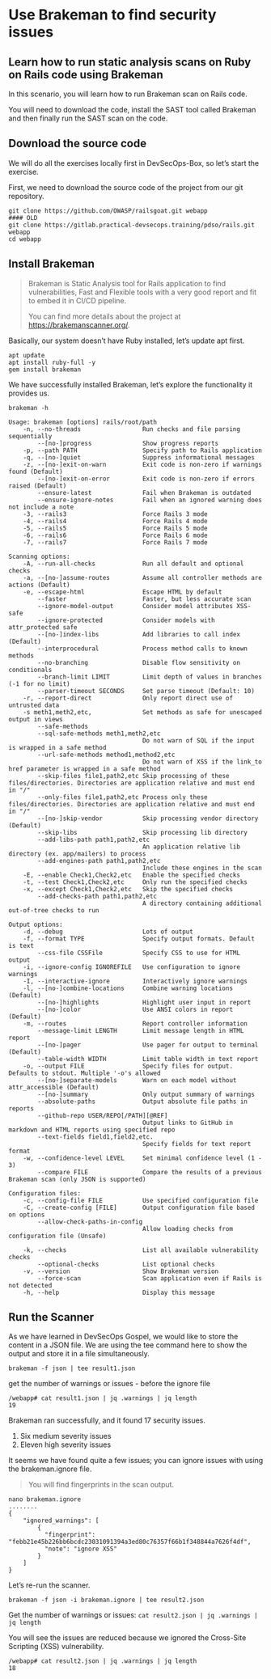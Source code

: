 Use Brakeman to find security issues
================================================================

Learn how to run static analysis scans on Ruby on Rails code using Brakeman
--------

In this scenario, you will learn how to run Brakeman scan on Rails code.

You will need to download the code, install the SAST tool called Brakeman and then finally run the SAST scan on the code.

Download the source code
----------

We will do all the exercises locally first in DevSecOps-Box, so let’s start the exercise.

First, we need to download the source code of the project from our git repository.

```
git clone https://github.com/OWASP/railsgoat.git webapp                    #### OLD
git clone https://gitlab.practical-devsecops.training/pdso/rails.git webapp
cd webapp
```

Install Brakeman
----------

> Brakeman is Static Analysis tool for Rails application to find vulnerabilities, Fast and Flexible tools with a very good report and fit to embed it in CI/CD pipeline.
> 
> You can find more details about the project at https://brakemanscanner.org/.

Basically, our system doesn’t have Ruby installed, let’s update apt first.
```
apt update
apt install ruby-full -y
gem install brakeman
```
We have successfully installed Brakeman, let’s explore the functionality it provides us.
```
brakeman -h
```
```
Usage: brakeman [options] rails/root/path
    -n, --no-threads                 Run checks and file parsing sequentially
        --[no-]progress              Show progress reports
    -p, --path PATH                  Specify path to Rails application
    -q, --[no-]quiet                 Suppress informational messages
    -z, --[no-]exit-on-warn          Exit code is non-zero if warnings found (Default)
        --[no-]exit-on-error         Exit code is non-zero if errors raised (Default)
        --ensure-latest              Fail when Brakeman is outdated
        --ensure-ignore-notes        Fail when an ignored warning does not include a note
    -3, --rails3                     Force Rails 3 mode
    -4, --rails4                     Force Rails 4 mode
    -5, --rails5                     Force Rails 5 mode
    -6, --rails6                     Force Rails 6 mode
    -7, --rails7                     Force Rails 7 mode

Scanning options:
    -A, --run-all-checks             Run all default and optional checks
    -a, --[no-]assume-routes         Assume all controller methods are actions (Default)
    -e, --escape-html                Escape HTML by default
        --faster                     Faster, but less accurate scan
        --ignore-model-output        Consider model attributes XSS-safe
        --ignore-protected           Consider models with attr_protected safe
        --[no-]index-libs            Add libraries to call index (Default)
        --interprocedural            Process method calls to known methods
        --no-branching               Disable flow sensitivity on conditionals
        --branch-limit LIMIT         Limit depth of values in branches (-1 for no limit)
        --parser-timeout SECONDS     Set parse timeout (Default: 10)
    -r, --report-direct              Only report direct use of untrusted data
    -s meth1,meth2,etc,              Set methods as safe for unescaped output in views
        --safe-methods
        --sql-safe-methods meth1,meth2,etc
                                     Do not warn of SQL if the input is wrapped in a safe method
        --url-safe-methods method1,method2,etc
                                     Do not warn of XSS if the link_to href parameter is wrapped in a safe method
        --skip-files file1,path2,etc Skip processing of these files/directories. Directories are application relative and must end in "/"
        --only-files file1,path2,etc Process only these files/directories. Directories are application relative and must end in "/"
        --[no-]skip-vendor           Skip processing vendor directory (Default)
        --skip-libs                  Skip processing lib directory
        --add-libs-path path1,path2,etc
                                     An application relative lib directory (ex. app/mailers) to process
        --add-engines-path path1,path2,etc
                                     Include these engines in the scan
    -E, --enable Check1,Check2,etc   Enable the specified checks
    -t, --test Check1,Check2,etc     Only run the specified checks
    -x, --except Check1,Check2,etc   Skip the specified checks
        --add-checks-path path1,path2,etc
                                     A directory containing additional out-of-tree checks to run

Output options:
    -d, --debug                      Lots of output
    -f, --format TYPE                Specify output formats. Default is text
        --css-file CSSFile           Specify CSS to use for HTML output
    -i, --ignore-config IGNOREFILE   Use configuration to ignore warnings
    -I, --interactive-ignore         Interactively ignore warnings
    -l, --[no-]combine-locations     Combine warning locations (Default)
        --[no-]highlights            Highlight user input in report
        --[no-]color                 Use ANSI colors in report (Default)
    -m, --routes                     Report controller information
        --message-limit LENGTH       Limit message length in HTML report
        --[no-]pager                 Use pager for output to terminal (Default)
        --table-width WIDTH          Limit table width in text report
    -o, --output FILE                Specify files for output. Defaults to stdout. Multiple '-o's allowed
        --[no-]separate-models       Warn on each model without attr_accessible (Default)
        --[no-]summary               Only output summary of warnings
        --absolute-paths             Output absolute file paths in reports
        --github-repo USER/REPO[/PATH][@REF]
                                     Output links to GitHub in markdown and HTML reports using specified repo
        --text-fields field1,field2,etc.
                                     Specify fields for text report format
    -w, --confidence-level LEVEL     Set minimal confidence level (1 - 3)
        --compare FILE               Compare the results of a previous Brakeman scan (only JSON is supported)

Configuration files:
    -c, --config-file FILE           Use specified configuration file
    -C, --create-config [FILE]       Output configuration file based on options
        --allow-check-paths-in-config
                                     Allow loading checks from configuration file (Unsafe)

    -k, --checks                     List all available vulnerability checks
        --optional-checks            List optional checks
    -v, --version                    Show Brakeman version
        --force-scan                 Scan application even if Rails is not detected
    -h, --help                       Display this message
```

Run the Scanner
----------

As we have learned in DevSecOps Gospel, we would like to store the content in a JSON file. We are using the tee command here to show the output and store it in a file simultaneously.

```
brakeman -f json | tee result1.json
```
get the number of warnings or issues - before the ignore file
```
/webapp# cat result1.json | jq .warnings | jq length
19
```

Brakeman ran successfully, and it found 17 security issues.

1. Six medium severity issues
2. Eleven high severity issues

It seems we have found quite a few issues; you can ignore issues with using the brakeman.ignore file.

> You will find fingerprints in the scan output.

```
nano brakeman.ignore
........
{
    "ignored_warnings": [
        {
          "fingerprint": "febb21e45b226bb6bcdc23031091394a3ed80c76357f66b1f348844a7626f4df",
          "note": "ignore XSS"
        }
    ]
}
```
Let’s re-run the scanner.
```
brakeman -f json -i brakeman.ignore | tee result2.json
```

Get the number of warnings or issues:
`cat result2.json | jq .warnings | jq length`

You will see the issues are reduced because we ignored the Cross-Site Scripting (XSS) vulnerability.
```
/webapp# cat result2.json | jq .warnings | jq length
18
```
